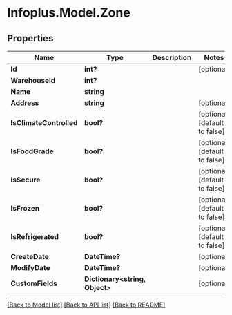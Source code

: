 # Infoplus.Model.Zone
## Properties

Name | Type | Description | Notes
------------ | ------------- | ------------- | -------------
**Id** | **int?** |  | [optional] 
**WarehouseId** | **int?** |  | 
**Name** | **string** |  | 
**Address** | **string** |  | [optional] 
**IsClimateControlled** | **bool?** |  | [optional] [default to false]
**IsFoodGrade** | **bool?** |  | [optional] [default to false]
**IsSecure** | **bool?** |  | [optional] [default to false]
**IsFrozen** | **bool?** |  | [optional] [default to false]
**IsRefrigerated** | **bool?** |  | [optional] [default to false]
**CreateDate** | **DateTime?** |  | [optional] 
**ModifyDate** | **DateTime?** |  | [optional] 
**CustomFields** | **Dictionary&lt;string, Object&gt;** |  | [optional] 

[[Back to Model list]](../README.md#documentation-for-models) [[Back to API list]](../README.md#documentation-for-api-endpoints) [[Back to README]](../README.md)

